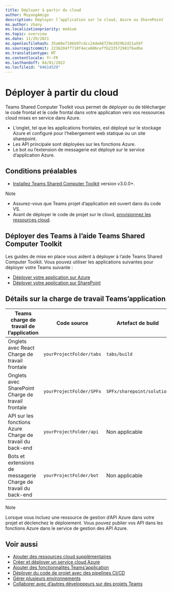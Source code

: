```yaml
---
title: Déployer à partir du cloud
author: MuyangAmigo
description: Déployer l’application sur le cloud, Azure ou SharePoint
ms.author: zhany
ms.localizationpriority: medium
ms.topic: overview
ms.date: 11/29/2021
ms.openlocfilehash: 35a60e718bb97cdcc24de66729e3929b2d21a59f
ms.sourcegitcommit: 2236204ff710f4eca606ceffb233572981f6edbe
ms.translationtype: MT
ms.contentlocale: fr-FR
ms.lasthandoff: 04/01/2022
ms.locfileid: "64614529"
---
```

# <a name="deploy-to-the-cloud"></a>Déployer à partir du cloud

Teams Shared Computer Toolkit vous permet de déployer ou de télécharger le code frontal et le code frontal dans votre application vers vos ressources cloud mises en service dans Azure.

* L’onglet, tel que les applications frontales, est déployé sur le stockage Azure et configuré pour l’hébergement web statique ou un site sharepoint.
* Les API principale sont déployées sur les fonctions Azure.
* Le bot ou l’extension de messagerie est déployé sur le service d’application Azure.

## <a name="prerequisite"></a>Conditions préalables

* [Installez Teams Shared Computer Toolkit](https://marketplace.visualstudio.com/items?itemName=TeamsDevApp.ms-teams-vscode-extension) version v3.0.0+.

> [!NOTE]
>
> * Assurez-vous que Teams projet d’application est ouvert dans du code VS.
> * Avant de déployer le code de projet sur le cloud, [provisionnez les ressources cloud](provision.md).

## <a name="deploy-teams-apps-using-teams-toolkit"></a>Déployer des Teams à l’aide Teams Shared Computer Toolkit

Les guides de mise en place vous aident à déployer à l’aide Teams Shared Computer Toolkit. Vous pouvez utiliser les applications suivantes pour déployer votre Teams suivante :

* [Déployer votre application sur Azure](/microsoftteams/platform/sbs-gs-javascript?tabs=vscode%2Cvsc%2Cviscode%2Cvcode&tutorial-step=8&branch)
* [Déployer votre application sur SharePoint](/microsoftteams/platform/sbs-gs-spfx?tabs=vscode%2Cviscode&tutorial-step=4&branch)

## <a name="details-on-teams-app-workload"></a>Détails sur la charge de travail Teams’application

| Teams charge de travail de l’application | Code source | Artefact de build| Ressource cible |
|-------------|----------|---------------|---------------|
|Onglets avec React </br> Charge de travail frontale| `yourProjectFolder/tabs`| `tabs/build` |Stockage Azure |
|Onglets avec SharePoint </br> Charge de travail frontale | `yourProjectFolder/SPFx`| `SPFx/sharepoint/solution` |SharePoint catalogue d’applications |
|API sur les fonctions Azure </br> Charge de travail du back-end | `yourProjectFolder/api`| Non applicable |Fonctions Azure |
|Bots et extensions de messagerie </br> Charge de travail du back-end | `yourProjectFolder/bot` | Non applicable | Service d’application Azure |

> [!NOTE]
> Lorsque vous incluez une ressource de gestion d’API Azure dans votre projet et déclenchez le déploiement. Vous pouvez publier vos API dans les fonctions Azure dans le service de gestion des API Azure.

## <a name="see-also"></a>Voir aussi

* [Ajouter des ressources cloud supplémentaires](add-resource.md)
* [Créer et déployer un service cloud Azure](/azure/cloud-services/cloud-services-how-to-create-deploy-portal)
* [Ajouter des fonctionnalités Teams’application](add-capability.md)
* [Déployer du code de projet avec des pipelines CI/CD](use-CICD-template.md)
* [Gérer plusieurs environnements](TeamsFx-multi-env.md)
* [Collaborer avec d’autres développeurs sur des projets Teams](TeamsFx-collaboration.md)
